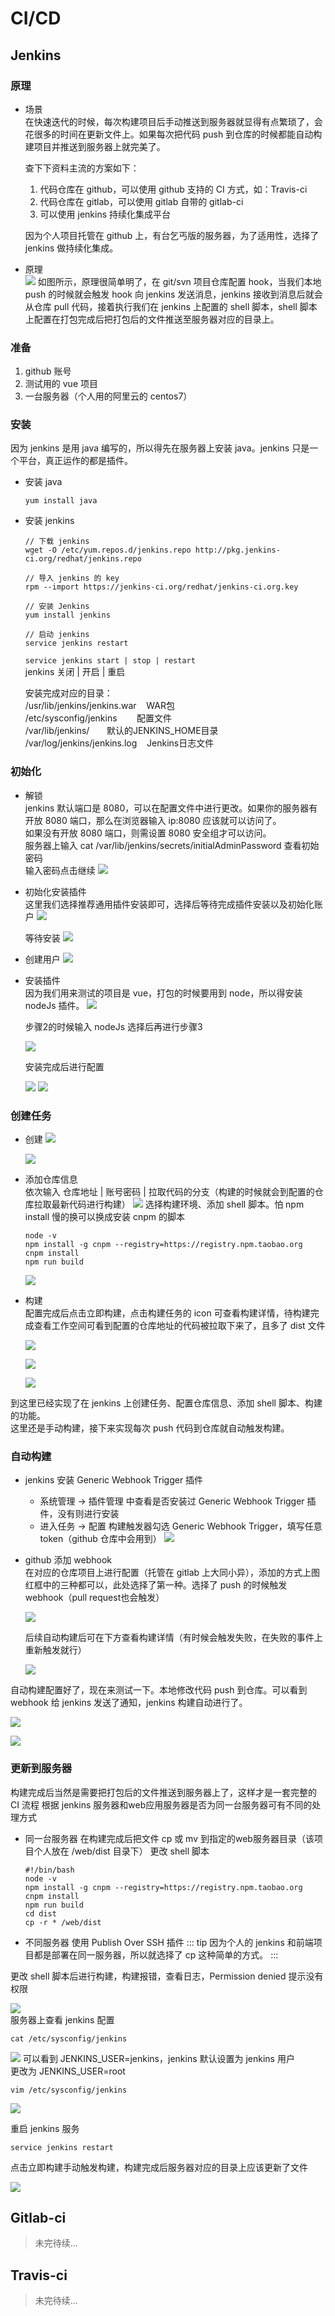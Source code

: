 # CI/CD
## Jenkins

### 原理
- 场景  
    在快速迭代的时候，每次构建项目后手动推送到服务器就显得有点繁琐了，会花很多的时间在更新文件上。如果每次把代码 push 到仓库的时候都能自动构建项目并推送到服务器上就完美了。

    查下下资料主流的方案如下：
    1. 代码仓库在 github，可以使用 github 支持的 CI 方式，如：Travis-ci
    2. 代码仓库在 gitlab，可以使用 gitlab 自带的 gitlab-ci
    3. 可以使用 jenkins 持续化集成平台

    因为个人项目托管在 github 上，有台乞丐版的服务器，为了适用性，选择了 jenkins 做持续化集成。

- 原理  
    ![](../.vuepress/public/jenkins/jks.jpg)
    如图所示，原理很简单明了，在 git/svn 项目仓库配置 hook，当我们本地 push 的时候就会触发 hook 向 jenkins 发送消息，jenkins 接收到消息后就会从仓库 pull 代码，接着执行我们在 jenkins 上配置的 shell 脚本，shell 脚本上配置在打包完成后把打包后的文件推送至服务器对应的目录上。

### 准备
1. github 账号
2. 测试用的 vue 项目
3. 一台服务器（个人用的阿里云的 centos7）

### 安装
因为 jenkins 是用 java 编写的，所以得先在服务器上安装 java。jenkins 只是一个平台，真正运作的都是插件。
- 安装 java
    ```
    yum install java
    ```
- 安装 jenkins 
    ```
    // 下载 jenkins
    wget -O /etc/yum.repos.d/jenkins.repo http://pkg.jenkins-ci.org/redhat/jenkins.repo

    // 导入 jenkins 的 key
    rpm --import https://jenkins-ci.org/redhat/jenkins-ci.org.key
    
    // 安装 Jenkins
    yum install jenkins
    
    // 启动 jenkins
    service jenkins restart
    ```
    `service jenkins start | stop | restart`    
    jenkins 关闭 | 开启 | 重启
    
    安装完成对应的目录：    
    /usr/lib/jenkins/jenkins.war    WAR包   
    /etc/sysconfig/jenkins          配置文件   
    /var/lib/jenkins/               默认的JENKINS_HOME目录  
    /var/log/jenkins/jenkins.log    Jenkins日志文件

### 初始化
- 解锁  
    jenkins 默认端口是 8080，可以在配置文件中进行更改。如果你的服务器有开放 8080 端口，那么在浏览器输入 ip:8080 应该就可以访问了。   
    如果没有开放 8080 端口，则需设置 8080 安全组才可以访问。    
    服务器上输入 cat /var/lib/jenkins/secrets/initialAdminPassword 查看初始密码     
    输入密码点击继续
    ![](../.vuepress/public/jenkins/home.png)

- 初始化安装插件    
    这里我们选择推荐通用插件安装即可，选择后等待完成插件安装以及初始化账户
    ![](../.vuepress/public/jenkins/plugin.png)

    等待安装
    ![](../.vuepress/public/jenkins/install.png)

- 创建用户
    ![](../.vuepress/public/jenkins/user.png)
- 安装插件      
    因为我们用来测试的项目是 vue，打包的时候要用到 node，所以得安装 nodeJs 插件。
    ![](../.vuepress/public/jenkins/node.png)

    步骤2的时候输入 nodeJs 选择后再进行步骤3

    ![](../.vuepress/public/jenkins/step1.png)

    安装完成后进行配置

    ![](../.vuepress/public/jenkins/step2.png)
    ![](../.vuepress/public/jenkins/step3.png)

### 创建任务
- 创建
    ![](../.vuepress/public/jenkins/task1.png)

    ![](../.vuepress/public/jenkins/task2.png)

- 添加仓库信息      
    依次输入 仓库地址 | 账号密码 | 拉取代码的分支（构建的时候就会到配置的仓库拉取最新代码进行构建）
    ![](../.vuepress/public/jenkins/task3.png)
    选择构建环境、添加 shell 脚本。怕 npm install 慢的换可以换成安装 cnpm 的脚本
    ```
    node -v
    npm install -g cnpm --registry=https://registry.npm.taobao.org
    cnpm install
    npm run build
    ```
    ![](../.vuepress/public/jenkins/task4.png)
- 构建  
    配置完成后点击立即构建，点击构建任务的 icon 可查看构建详情，待构建完成查看工作空间可看到配置的仓库地址的代码被拉取下来了，且多了 dist 文件

    ![](../.vuepress/public/jenkins/build1.png)

    ![](../.vuepress/public/jenkins/build2.png)

    ![](../.vuepress/public/jenkins/build3.png)

到这里已经实现了在 jenkins 上创建任务、配置仓库信息、添加 shell 脚本、构建的功能。      
这里还是手动构建，接下来实现每次 push 代码到仓库就自动触发构建。

### 自动构建
- jenkins 安装 Generic Webhook Trigger 插件
    - 系统管理 -> 插件管理 中查看是否安装过 Generic Webhook Trigger 插件，没有则进行安装
    - 进入任务 -> 配置 构建触发器勾选 Generic Webhook Trigger，填写任意 token（github 仓库中会用到）
    ![](../.vuepress/public/jenkins/task5.png)
- github 添加 webhook   
    在对应的仓库项目上进行配置（托管在 gitlab 上大同小异），添加的方式上图红框中的三种都可以，此处选择了第一种。选择了 push 的时候触发 webhook（pull request也会触发）

    ![](../.vuepress/public/jenkins/task6.png)

    后续自动构建后可在下方查看构建详情（有时候会触发失败，在失败的事件上重新触发就行）

    ![](../.vuepress/public/jenkins/task7.png)

自动构建配置好了，现在来测试一下。本地修改代码 push 到仓库。可以看到 webhook 给 jenkins 发送了通知，jenkins 构建自动进行了。

![](../.vuepress/public/jenkins/push.png)

![](../.vuepress/public/jenkins/push1.png)

### 更新到服务器
构建完成后当然是需要把打包后的文件推送到服务器上了，这样才是一套完整的 CI 流程
根据 jenkins 服务器和web应用服务器是否为同一台服务器可有不同的处理方式
-  同一台服务器
    在构建完成后把文件 cp 或 mv 到指定的web服务器目录（该项目个人放在 /web/dist 目录下）
    更改 shell 脚本
    ```
    #!/bin/bash
    node -v
    npm install -g cnpm --registry=https://registry.npm.taobao.org
    cnpm install
    npm run build
    cd dist
    cp -r * /web/dist
    ```
- 不同服务器
    使用 Publish Over SSH 插件
::: tip
因为个人的 jenkins 和前端项目都是部署在同一服务器，所以就选择了 cp 这种简单的方式。
:::

更改 shell 脚本后进行构建，构建报错，查看日志，Permission denied 提示没有权限    

![](../.vuepress/public/jenkins/error.png)  
服务器上查看 jenkins 配置
```
cat /etc/sysconfig/jenkins
```
![](../.vuepress/public/jenkins/root.png)
可以看到 JENKINS_USER=jenkins，jenkins 默认设置为 jenkins 用户      
更改为 JENKINS_USER=root
```
vim /etc/sysconfig/jenkins
```
![](../.vuepress/public/jenkins/root1.png)

重启 jenkins 服务
```
service jenkins restart
```
点击立即构建手动触发构建，构建完成后服务器对应的目录上应该更新了文件

![](../.vuepress/public/jenkins/dist.png)


## Gitlab-ci
> 未完待续...
## Travis-ci
> 未完待续...